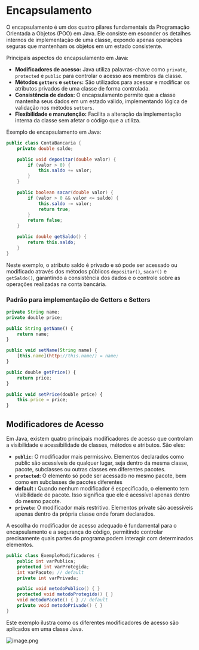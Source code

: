 # Encapsulamento

O encapsulamento é um dos quatro pilares fundamentais da Programação Orientada a Objetos (POO) em Java. Ele consiste em esconder os detalhes internos de implementação de uma classe, expondo apenas operações seguras que mantenham os objetos em um estado consistente.

Principais aspectos do encapsulamento em Java:

- **Modificadores de acesso:** Java utiliza palavras-chave como `private`, `protected` e `public` para controlar o acesso aos membros da classe.
- **Métodos `getters` e `setters`:** São utilizados para acessar e modificar os atributos privados de uma classe de forma controlada.
- **Consistência de dados:** O encapsulamento permite que a classe mantenha seus dados em um estado válido, implementando lógica de validação nos métodos `setters`.
- **Flexibilidade e manutenção:** Facilita a alteração da implementação interna da classe sem afetar o código que a utiliza.

Exemplo de encapsulamento em Java:

```java
public class ContaBancaria {
    private double saldo;

    public void depositar(double valor) {
        if (valor > 0) {
            this.saldo += valor;
        }
    }

    public boolean sacar(double valor) {
        if (valor > 0 && valor <= saldo) {
            this.saldo -= valor;
            return true;
        }
        return false;
    }

    public double getSaldo() {
        return this.saldo;
    }
}
```

Neste exemplo, o atributo saldo é privado e só pode ser acessado ou modificado através dos métodos públicos `depositar()`, `sacar()` e `getSaldo()`, garantindo a consistência dos dados e o controle sobre as operações realizadas na conta bancária.

### Padrão para implementação de Getters e Setters

```jsx
private String name;
private double price;

public String getName() {
	return name;
}

public void setName(String name) {
	[this.name](http://this.name/) = name;
}

public double getPrice() {
	return price;
}

public void setPrice(double price) {
	this.price = price;
}
```

## Modificadores de Acesso

Em Java, existem quatro principais modificadores de acesso que controlam a visibilidade e acessibilidade de classes, métodos e atributos. São eles:

- **`public`:** O modificador mais permissivo. Elementos declarados como public são acessíveis de qualquer lugar, seja dentro da mesma classe, pacote, subclasses ou outras classes em diferentes pacotes.
- **`protected`:** O elemento só pode ser acessado no mesmo pacote, bem como em
subclasses de pacotes diferentes
- **default :** Quando nenhum modificador é especificado, o elemento tem visibilidade de pacote. Isso significa que ele é acessível apenas dentro do mesmo pacote.
- **`private`:** O modificador mais restritivo. Elementos private são acessíveis apenas dentro da própria classe onde foram declarados.

A escolha do modificador de acesso adequado é fundamental para o encapsulamento e a segurança do código, permitindo controlar precisamente quais partes do programa podem interagir com determinados elementos.

```java
public class ExemploModificadores {
    public int varPublica;
    protected int varProtegida;
    int varPacote; // default
    private int varPrivada;

    public void metodoPublico() { }
    protected void metodoProtegido() { }
    void metodoPacote() { } // default
    private void metodoPrivado() { }
}
```

Este exemplo ilustra como os diferentes modificadores de acesso são aplicados em uma classe Java.

![image.png](Encapsulamento%20ec72bb62e9b54580a297ad7f540e7e01/image.png)